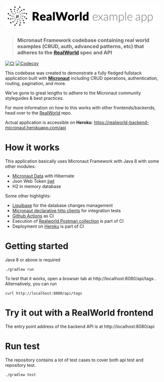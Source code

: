 # ![RealWorld Example App using Spring](example-logo.png)

> ### Micronaut Framework codebase containing real world examples (CRUD, auth, advanced patterns, etc) that adheres to the [RealWorld](https://github.com/gothinkster/realworld) spec and API

[![CI](https://github.com/alexey-lapin/realworld-backend-micronaut/workflows/CI/badge.svg)](https://github.com/alexey-lapin/realworld-backend-micronaut/actions)
[![Codecov](https://img.shields.io/codecov/c/gh/alexey-lapin/realworld-backend-micronaut?logo=codecov)](https://codecov.io/gh/alexey-lapin/realworld-backend-micronaut)

This codebase was created to demonstrate a fully fledged fullstack application built with **[Micronaut](https://micronaut.io/)** including CRUD operations, authentication, routing, pagination, and more.

We've gone to great lengths to adhere to the Micronaut community styleguides & best practices.

For more information on how to this works with other frontends/backends, head over to the [RealWorld](https://github.com/gothinkster/realworld) repo.

Actual application is accessible on **Heroku**: https://realworld-backend-micronaut.herokuapp.com/api

# How it works
This application basically uses Micronaut Framework with Java 8 with some other modules:
- [Micronaut Data](https://micronaut-projects.github.io/micronaut-data/latest/guide/) with Hibernate
- Json Web Token [jjwt](https://github.com/jwtk/jjwt)
- H2 in memory database

Some other highlights:
- [Liquibase](https://www.liquibase.org/) for the database changes management
- [Micronaut declarative http clients](https://docs.micronaut.io/snapshot/guide/index.html#clientAnnotation) for integration tests
- [Github Actions](https://github.com/alexey-lapin/realworld-backend-micronaut/actions) as CI
- Execution of [Realworld Postman collection](https://github.com/gothinkster/realworld/blob/master/api/Conduit.postman_collection.json) is part of CI
- Deployment on [Heroku](https://realworld-backend-micronaut.herokuapp.com/api) is part of CI

# Getting started
Java 8 or above is required

    ./gradlew run

To test that it works, open a browser tab at http://localhost:8080/api/tags .  
Alternatively, you can run

    curl http://localhost:8080/api/tags

# Try it out with a RealWorld frontend

The entry point address of the backend API is at http://localhost:8080/api

# Run test

The repository contains a lot of test cases to cover both api test and repository test.

    ./gradlew test
